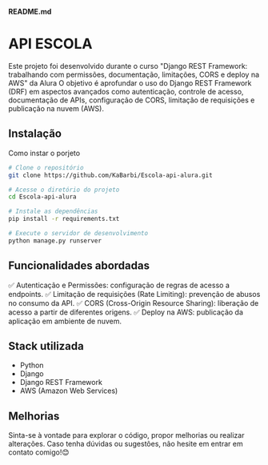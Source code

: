 **README.md**

# API ESCOLA

Este projeto foi desenvolvido durante o curso "Django REST Framework: trabalhando com permissões, documentação, limitações, CORS e deploy na AWS" da Alura
O objetivo é aprofundar o uso do Django REST Framework (DRF) em aspectos avançados como autenticação, controle de acesso, documentação de APIs, configuração de CORS, limitação de requisições e publicação na nuvem (AWS).

## Instalação

Como instar o porjeto

```bash
# Clone o repositório
git clone https://github.com/KaBarbi/Escola-api-alura.git

# Acesse o diretório do projeto
cd Escola-api-alura

# Instale as dependências
pip install -r requirements.txt

# Execute o servidor de desenvolvimento
python manage.py runserver

```

## Funcionalidades abordadas

✅ Autenticação e Permissões: configuração de regras de acesso a endpoints.
✅ Limitação de requisições (Rate Limiting): prevenção de abusos no consumo da API.
✅ CORS (Cross-Origin Resource Sharing): liberação de acesso a partir de diferentes origens.
✅ Deploy na AWS: publicação da aplicação em ambiente de nuvem.
    
## Stack utilizada

- Python
- Django
- Django REST Framework
- AWS (Amazon Web Services)

## Melhorias

Sinta-se à vontade para explorar o código, propor melhorias ou realizar alterações. Caso tenha dúvidas ou sugestões, não hesite em entrar em contato comigo!😊
